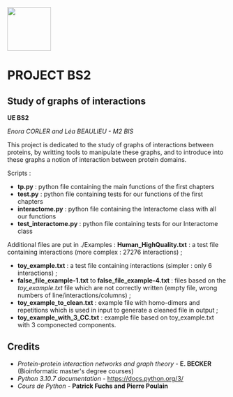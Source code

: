 <img src="https://upload.wikimedia.org/wikipedia/fr/thumb/6/6c/Logo_Universit%C3%A9_Rennes_1_.svg/1280px-Logo_Universit%C3%A9_Rennes_1_.svg.png" height="100px"/>


# PROJECT BS2

## Study of graphs of interactions

**UE BS2**

*Enora CORLER and Léa BEAULIEU - M2 BIS*


This project is dedicated to the study of graphs of interactions between proteins, by writting tools to manipulate these graphs, and to introduce into these graphs a notion of interaction between protein domains.

Scripts :
* **tp.py** : python file containing the main functions of the first chapters 
* **test.py** : python file containing tests for our functions of the first chapters 
* **interactome.py** : python file containing the Interactome class with all our functions
* **test_interactome.py** : python file containing tests for our Interactome class

Additional files are put in ./Examples :
**Human_HighQuality.txt** : a test file containing interactions (more complex : 27276 interactions) ;
* **toy_example.txt** : a test file containing interactions (simpler : only 6 interactions) ;
* **false_file_example-1.txt** to **false_file_example-4.txt** : files based on the *toy_example.txt* file which are not correctly written (empty file, wrong numbers of line/interactions/columns) ;
* **toy_example_to_clean.txt** : example file with homo-dimers and repetitions which is used in input to generate a cleaned file in output ;
* **toy_example_with_3_CC.txt** : example file based on toy_example.txt with 3 componected components.

## Credits 

* *Protein-protein interaction networks and graph theory* - **E. BECKER** (Bioinformatic master's degree courses)
* *Python 3.10.7 documentation* - https://docs.python.org/3/
* *Cours de Python* - **Patrick Fuchs and Pierre Poulain**
